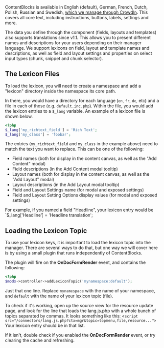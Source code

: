 
ContentBlocks is available in English (default), German, French, Dutch, Polish, Russian and Swedish, [which we manage through CrowdIn](https://crowdin.net/project/modmore-contentblocks). This covers all core text, including instructions, buttons, labels, settings and more.

The data you define through the component (fields, layouts and templates) also supports translations since v1.1. This allows you to present different names and descriptions for your users depending on their manager language. We support lexicons on field, layout and template names and descriptions, as well as field and layout settings and properties on select input types (chunk, snippet and chunk selector).

## The Lexicon Files

To load the lexicon, you will need to create a namespace and add a "lexicon" directory inside the namespace its core path.

In there, you would have a directory for each language (`en`, `fr`, `de`, etc) and a file in each of those (e.g. `default.inc.php`). Within the file, you would add the lexicon entries to a `$_lang` variable. An example of a lexicon file is shown below.
```` PHP
<?php
$_lang['my_richtext_field'] = 'Rich Text';
$_lang['my_class'] = 'foobar';
````
The entries (`my_richtext_field` and `my_class` in the example above) need to match the text you want to replace. This can be one of the following:

- Field names (both for display in the content canvas, as well as the "Add Content" modal)
- Field descriptions (in the Add Content modal tooltip)
- Layout names (both for display in the content canvas, as well as the "Add Layout" modal)
- Layout descriptions (in the Add Layout modal tooltip)
- Field and Layout Settings name (for modal and exposed settings)
- Field and Layout Setting Options display values (for modal and exposed settings)

For example, if you named a field "Headline", your lexicon entry would be `$_lang['Headline'] = 'Headline translation';

## Loading the Lexicon Topic

To use your lexicon keys, it is important to load the lexicon topic into the manager. There are several ways to do that, but one way we will cover here is by using a small plugin that runs independently of ContentBlocks.

The plugin will fire on the **OnDocFormRender** event, and contains the following:

```` PHP
<?php
$modx->controller->addLexiconTopic('mynamespace:default');
````

Just that one line. Replace `mynamespace` with the name of your namespace, and `default` with the name of your lexicon topic (file).

To check if it's working, open up the source view for the resource update page, and look for the line that loads the lang.js.php with a whole bunch of topics separated by commas. It looks something like this: <`script src="/connectors/lang.js.php?ctx=mgr&topic=topmenu,file,resource...">` Your lexicon entry should be in that list.

If it isn't, double check if you enabled the **OnDocFormRender** event, or try clearing the cache and refreshing.
